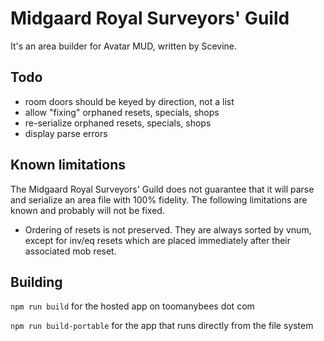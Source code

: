 # Midgaard Royal Surveyors' Guild

It's an area builder for Avatar MUD, written by Scevine.

## Todo

* room doors should be keyed by direction, not a list
* allow "fixing" orphaned resets, specials, shops
* re-serialize orphaned resets, specials, shops
* display parse errors

## Known limitations

The Midgaard Royal Surveyors' Guild does not guarantee that it will parse and serialize an area file with 100% fidelity. The following limitations are known and probably will not be fixed.

* Ordering of resets is not preserved. They are always sorted by vnum, except for inv/eq resets which are placed immediately after their associated mob reset.

## Building

`npm run build` for the hosted app on toomanybees dot com

`npm run build-portable` for the app that runs directly from the file system
